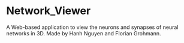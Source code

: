 # Network_Viewer

A Web-based application to view the neurons and synapses of neural networks in 3D. Made by Hanh Nguyen and Florian Grohmann.
